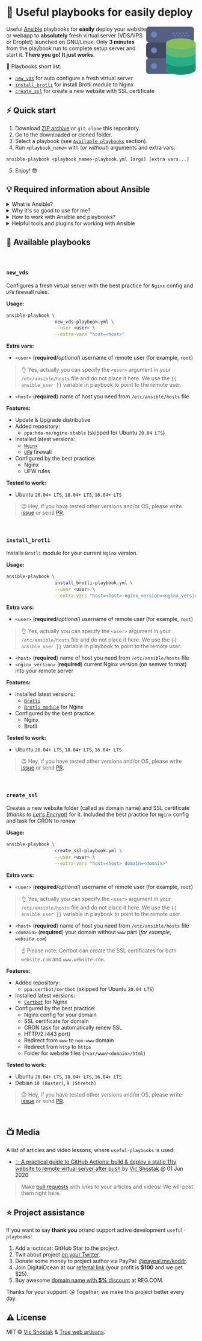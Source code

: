 # 🚚 Useful playbooks for easily deploy

<img align="right" width="132px" src=".github/logo.svg" alt="logo"/>

Useful [Ansible](https://github.com/ansible/ansible) playbooks for **easily** deploy your website or webapp to **absolutely** fresh virtual server (VDS/VPS or Droplet) launched on GNU/Linux. Only **3 minutes** from the playbook run to complete setup server and start it. **There you go! It just works**.

🔔 Playbooks short list:

- [`new_vds`](https://github.com/truewebartisans/useful-playbooks#new_vds) for auto configure a fresh virtual server
- [`install_brotli`](https://github.com/truewebartisans/useful-playbooks#install_brotli) for install Brotli module to Nginx
- [`create_ssl`](https://github.com/truewebartisans/useful-playbooks#create_ssl) for create a new website with SSL certificate

## ⚡️ Quick start

1. Download [ZIP archive](https://github.com/truewebartisans/useful-playbooks/archive/master.zip) or `git clone` this repository.
2. Go to the downloaded or cloned folder.
3. Select a playbook (see [`Available playbooks`](https://github.com/truewebartisans/useful-playbooks#-available-playbooks) section).
4. Run `<playbook_name>` with (_or without_) arguments and extra vars:

```console
ansible-playbook <playbook_name>-playbook.yml [args] [extra vars...]
```

5. Enjoy! 😎

## 💡 Required information about Ansible

<details>
<summary>What is Ansible?</summary><br/>

Follow [Wikipedia](<https://en.wikipedia.org/wiki/Ansible_(software)>) page:

<img src="https://upload.wikimedia.org/wikipedia/commons/2/24/Ansible_logo.svg" width="128px" align="right" alt="ansible logo" />

_Ansible is an open-source software provisioning, configuration management, and application-deployment tool enabling infrastructure as code. It runs on many Unix-like systems, and can configure both Unix-like systems as well as Microsoft Windows. It includes its own declarative language to describe system configuration._

_Ansible was written by Michael DeHaan and acquired by Red Hat in 2015. Ansible is agentless, temporarily connecting remotely via SSH or Windows Remote Management (allowing remote PowerShell execution) to do its tasks._

</details>

<details>
<summary>Why it's so good to use for me?</summary><br/>

Ansible is a radically simple IT automation system. It handles configuration management, application deployment, cloud provisioning, ad-hoc task execution, network automation, and multi-node orchestration. Ansible makes complex changes like zero-downtime rolling updates with load balancers easy.

- Have a dead simple setup process and a minimal learning curve.
- Manage machines very quickly and in parallel.
- Avoid custom-agents and additional open ports, be agentless by leveraging the existing SSH daemon.
- Describe infrastructure in a language that is both machine and human friendly.
- Focus on security and easy auditability/review/rewriting of content.
- Manage new remote machines instantly, without bootstrapping any software.
- Allow module development in any dynamic language, not just Python.
- Be usable as non-root.
- Be the easiest IT automation system to use, ever.

:octocat: GitHub: https://github.com/ansible/ansible

</details>

<details>
<summary>How to work with Ansible and playbooks?</summary><br/>

1. Be sure, that [Python](https://www.python.org/) (version `3.5` or later) is installed.
2. Install Ansible for your OS by [this](https://docs.ansible.com/ansible/latest/installation_guide/intro_installation.html#installing-ansible) instructions.
3. Setting up inventory by [this](https://docs.ansible.com/ansible/latest/user_guide/intro_getting_started.html) guide.

</details>

<details>
<summary>Helpful tools and plugins for working with Ansible</summary><br/>

**VS Code addons:**

- [vscode-ansible](https://marketplace.visualstudio.com/items?itemName=vscoss.vscode-ansible) for code completion, syntax highlighting and linting of Ansible playbooks files
- [vscode-nginx](https://marketplace.visualstudio.com/items?itemName=shanoor.vscode-nginx) for syntax highlighting of Nginx configs

**VS Code config hints:**

For better readability, please add two association to your `.vscode/settings.json`: 

1. For `Ansible` playbooks
2. For `jinja2` templates (which uses for `Nginx` configs)

```jsonc
{
  // ...
  "files.associations": {
    "*-domain.j*2": "NGINX", // for all jinja2 files ended with `domain` word
    "*-playbook.y*ml": "ansible" // for YAML files ended with `playbook` word
  }
  // ...
}
```

</details>

## 🎯 Available playbooks

<br/>

### `new_vds`

Configures a fresh virtual server with the best practice for `Nginx` config and `UFW` firewall rules.

**Usage:**

```bash
ansible-playbook \
                  new_vds-playbook.yml \
                  --user <user> \
                  --extra-vars "host=<host>"
```

**Extra vars:**

- `<user>` (**required**/_optional_) username of remote user (for example, `root`)

> 👌 Yes, actually you can specify the `<user>` argument in your `/etc/ansible/hosts` file and do not place it here. We use the `{{ ansible_user }}` variable in playbook to point to the remote user.

- `<host>` (**required**) name of host you need from `/etc/ansible/hosts` file

**Features:**

- Update & Upgrade distributive
- Added repository:
  - `ppa:hda-me/nginx-stable` (skipped for Ubuntu `20.04 LTS`)
- Installed latest versions:
  - [`Nginx`](https://nginx.org/)
  - [`UFW`](https://help.ubuntu.com/community/UFW) firewall
- Configured by the best practice:
  - Nginx
  - UFW rules

**Tested to work:**

- Ubuntu `20.04+ LTS`, `18.04+ LTS`, `16.04+ LTS`

> 😉 Hey, if you have tested other versions and/or OS, please write [issue](https://github.com/truewebartisans/useful-playbooks/issues/new) or send [PR](https://github.com/truewebartisans/useful-playbooks/pulls).

<br/>

### `install_brotli`

Installs `Brotli` module for your current `Nginx` version.

**Usage:**

```bash
ansible-playbook \
                  install_brotli-playbook.yml \
                  --user <user> \
                  --extra-vars "host=<host> nginx_version=<nginx_version>"
```

**Extra vars:**

- `<user>` (**required**/_optional_) username of remote user (for example, `root`)

> 👌 Yes, actually you can specify the `<user>` argument in your `/etc/ansible/hosts` file and do not place it here. We use the `{{ ansible_user }}` variable in playbook to point to the remote user.

- `<host>` (**required**) name of host you need from `/etc/ansible/hosts` file
- `<nginx_version>` (**required**) current Nginx version (on semver format) into your remote server

**Features:**

- Installed latest versions:
  - [`Brotli`](https://github.com/google/brotli)
  - [`Brotli module`](https://github.com/google/ngx_brotli) for Nginx
- Configured by the best practice:
  - Nginx
  - Brotli

**Tested to work:**

- Ubuntu `20.04+ LTS`, `18.04+ LTS`, `16.04+ LTS`

> 😉 Hey, if you have tested other versions and/or OS, please write [issue](https://github.com/truewebartisans/useful-playbooks/issues/new) or send [PR](https://github.com/truewebartisans/useful-playbooks/pulls).

<br/>

### `create_ssl`

Creates a new website folder (called as domain name) and SSL certificate (_thanks to [Let's Encrypt](https://letsencrypt.org/)_) for it. Included the best practice for `Nginx` config and task for CRON to renew.

**Usage:**

```bash
ansible-playbook \
                  create_ssl-playbook.yml \
                  --user <user> \
                  --extra-vars "host=<host> domain=<domain>"
```

**Extra vars:**

- `<user>` (**required**/_optional_) username of remote user (for example, `root`)

> 👌 Yes, actually you can specify the `<user>` argument in your `/etc/ansible/hosts` file and do not place it here. We use the `{{ ansible_user }}` variable in playbook to point to the remote user.

- `<host>` (**required**) name of host you need from `/etc/ansible/hosts` file
- `<domain>` (**required**) your domain without `www` part (_for example, `website.com`_)

> ☝️ Please note: Certbot can create the SSL certificates for both `website.com` and `www.website.com`.

**Features:**

- Added repository:
  - `ppa:certbot/certbot` (skipped for Ubuntu `20.04 LTS`)
- Installed latest versions:
  - [`Certbot`](https://certbot.eff.org/) for Nginx
- Configured by the best practice:
  - Nginx config for your domain
  - SSL certificate for domain
  - CRON task for automatically renew SSL
  - HTTP/2 (443 port)
  - Redirect from `www` to `non-www` domain
  - Redirect from `http` to `https`
  - Folder for website files (`/var/www/<domain>/html`)

**Tested to work:**

- Ubuntu `20.04+ LTS`, `18.04+ LTS`, `16.04+ LTS`
- Debian `10 (Buster)`, `9 (Stretch)`

> 😉 Hey, if you have tested other versions and/or OS, please write [issue](https://github.com/truewebartisans/useful-playbooks/issues/new) or send [PR](https://github.com/truewebartisans/useful-playbooks/pulls).

<br/>

## 📺 Media

A list of articles and video lessons, where `useful-playbooks` is used:

- [✨ A practical guide to GitHub Actions: build & deploy a static 11ty website to remote virtual server after push](https://dev.to/koddr/automate-that-a-practical-guide-to-github-actions-build-deploy-a-static-11ty-website-to-remote-virtual-server-after-push-d19) by [Vic Shóstak](https://github.com/koddr) @ 01 Jun 2020

> Make [pull requests](pulls) with links to your articles and videos! We will post them right here.

## ⭐️ Project assistance

If you want to say **thank you** or/and support active development `useful-playbooks`:

1. Add a :octocat: GitHub Star to the project.
2. Twit about project [on your Twitter](https://twitter.com/intent/tweet?text=Useful%20Ansible%20playbooks%20for%20easily%20deploy%20your%20website%20or%20webapp%20to%20absolutely%20fresh%20virtual%20server%20%28VDS%2FVPS%20or%20Droplet%29%20launched%20on%20GNU%2FLinux%20https%3A%2F%2Fgithub.com%2Ftruewebartisans%2Fuseful-playbooks).
3. Donate some money to project author via PayPal: [@paypal.me/koddr](https://paypal.me/koddr?locale.x=en_EN).
4. Join DigitalOcean at our [referral link](https://shrts.website/do/server) (your profit is **\$100** and we get \$25).
5. Buy awesome [domain name with **5%** discount](https://shrts.website/reg/domain) at REG.COM.

Thanks for your support! 😘 Together, we make this project better every day.

## ⚠️ License

MIT &copy; [Vic Shóstak](https://github.com/koddr) & [True web artisans](https://1wa.co/).
